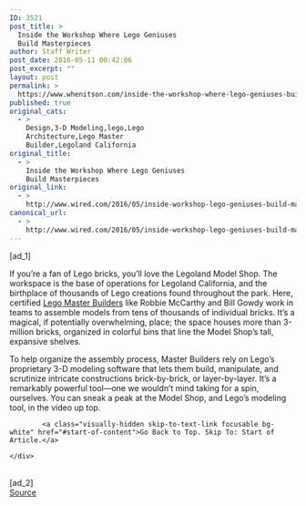 ```yaml
---
ID: 3521
post_title: >
  Inside the Workshop Where Lego Geniuses
  Build Masterpieces
author: Staff Writer
post_date: 2016-05-11 00:42:06
post_excerpt: ""
layout: post
permalink: >
  https://www.whenitson.com/inside-the-workshop-where-lego-geniuses-build-masterpieces/
published: true
original_cats:
  - >
    Design,3-D Modeling,lego,Lego
    Architecture,Lego Master
    Builder,Legoland California
original_title:
  - >
    Inside the Workshop Where Lego Geniuses
    Build Masterpieces
original_link:
  - >
    http://www.wired.com/2016/05/inside-workshop-lego-geniuses-build-masterpieces/
canonical_url:
  - >
    http://www.wired.com/2016/05/inside-workshop-lego-geniuses-build-masterpieces/
---
```

 [ad_1]
<br><div id="start-of-content"><article class="content link-underline relative body-copy" data-js="content" itemprop="articleBody" readability="42.875"><p>If you’re a fan of Lego bricks, you’ll love the Legoland Model Shop. The workspace is the base of operations for Legoland California, and the birthplace of thousands of Lego creations found throughout the park. Here, certified <a href="http://www.wired.com/tag/lego-master-builder" target="_blank">Lego Master Builders</a> like Robbie McCarthy and Bill Gowdy work in teams to assemble models from tens of thousands of individual bricks. It’s a magical, if potentially overwhelming, place; the space houses more than 3-million bricks, organized in colorful bins that line the Model Shop’s tall, expansive shelves.</p>
<p>To help organize the assembly process, Master Builders rely on Lego’s proprietary 3-D modeling software that lets them build, manipulate, and scrutinize intricate constructions brick-by-brick, or layer-by-layer. It’s a remarkably powerful tool—one we wouldn’t mind taking for a spin, ourselves. You can sneak a peak at the Model Shop, and Lego’s modeling tool, in the video up top.</p>

			<a class="visually-hidden skip-to-text-link focusable bg-white" href="#start-of-content">Go Back to Top. Skip To: Start of Article.</a>

			
</article>

	</div>
<br>[ad_2]
<br><a href="http://www.wired.com/2016/05/inside-workshop-lego-geniuses-build-masterpieces/">Source </a>